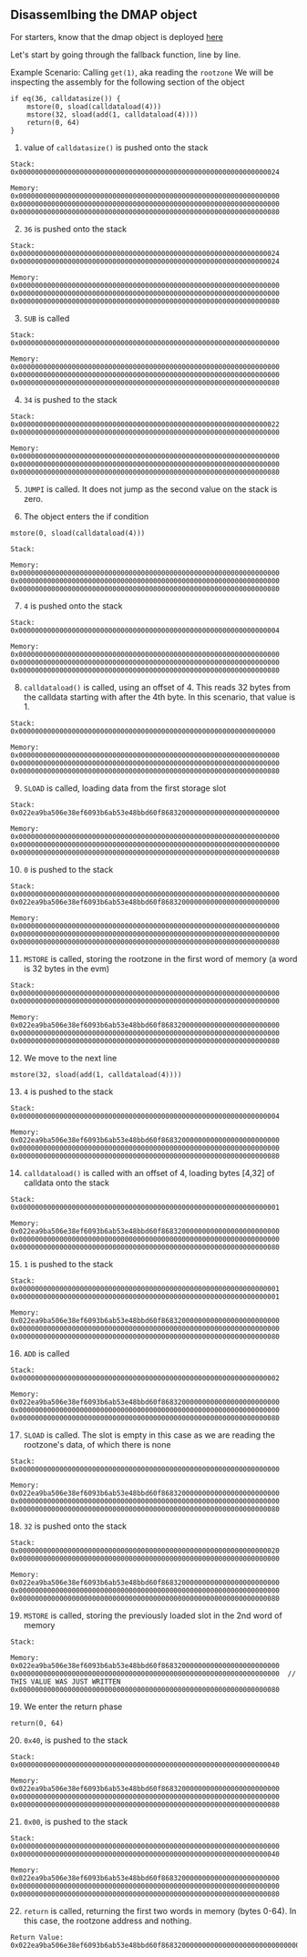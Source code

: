 ## Disassemlbing the DMAP object
For starters, know that the dmap object is deployed [here](https://etherscan.io/address/0x90949c9937A11BA943C7A72C3FA073a37E3FdD96)


Let's start by going through the fallback function, line by line.

Example Scenario: Calling `get(1)`, aka reading the `rootzone`
We will be inspecting the assembly for the following section of the object
```
if eq(36, calldatasize()) {
    mstore(0, sload(calldataload(4)))
    mstore(32, sload(add(1, calldataload(4))))
    return(0, 64)
}
```

1. value of `calldatasize()` is pushed onto the stack  
```
Stack:  
0x0000000000000000000000000000000000000000000000000000000000000024

Memory:  
0x0000000000000000000000000000000000000000000000000000000000000000  
0x0000000000000000000000000000000000000000000000000000000000000000  
0x0000000000000000000000000000000000000000000000000000000000000080  
```
2. `36` is pushed onto the stack
```
Stack: 
0x0000000000000000000000000000000000000000000000000000000000000024  
0x0000000000000000000000000000000000000000000000000000000000000024
        
Memory: 
0x0000000000000000000000000000000000000000000000000000000000000000  
0x0000000000000000000000000000000000000000000000000000000000000000  
0x0000000000000000000000000000000000000000000000000000000000000080  
```

3. `SUB` is called  
```
Stack: 
0x0000000000000000000000000000000000000000000000000000000000000000  
        
Memory: 
0x0000000000000000000000000000000000000000000000000000000000000000  
0x0000000000000000000000000000000000000000000000000000000000000000  
0x0000000000000000000000000000000000000000000000000000000000000080  
```

4. `34` is pushed to the stack  
```
Stack: 
0x0000000000000000000000000000000000000000000000000000000000000022
0x0000000000000000000000000000000000000000000000000000000000000000
        
Memory: 
0x0000000000000000000000000000000000000000000000000000000000000000  
0x0000000000000000000000000000000000000000000000000000000000000000  
0x0000000000000000000000000000000000000000000000000000000000000080  
```

5. `JUMPI` is called. It does not jump as the second value on the stack is zero.

6. The object enters the if condition
```
mstore(0, sload(calldataload(4)))
```
```
Stack: 
        
Memory: 
0x0000000000000000000000000000000000000000000000000000000000000000  
0x0000000000000000000000000000000000000000000000000000000000000000  
0x0000000000000000000000000000000000000000000000000000000000000080  
```

7. `4` is pushed onto the stack
```
Stack: 
0x0000000000000000000000000000000000000000000000000000000000000004
        
Memory: 
0x0000000000000000000000000000000000000000000000000000000000000000  
0x0000000000000000000000000000000000000000000000000000000000000000  
0x0000000000000000000000000000000000000000000000000000000000000080  
```

8. `calldataload()` is called, using an offset of 4. This reads 32 bytes from the calldata starting with after the 4th byte. In this
scenario, that value is 1.
```
Stack: 
0x000000000000000000000000000000000000000000000000000000000000000
        
Memory: 
0x0000000000000000000000000000000000000000000000000000000000000000  
0x0000000000000000000000000000000000000000000000000000000000000000  
0x0000000000000000000000000000000000000000000000000000000000000080  
```

9. `SLOAD` is called, loading data from the first storage slot
```
Stack: 
0x022ea9ba506e38ef6093b6ab53e48bbd60f86832000000000000000000000000       

Memory: 
0x0000000000000000000000000000000000000000000000000000000000000000  
0x0000000000000000000000000000000000000000000000000000000000000000  
0x0000000000000000000000000000000000000000000000000000000000000080  
```

10. `0` is pushed to the stack
```
Stack: 
0x0000000000000000000000000000000000000000000000000000000000000000  
0x022ea9ba506e38ef6093b6ab53e48bbd60f86832000000000000000000000000   

Memory: 
0x0000000000000000000000000000000000000000000000000000000000000000  
0x0000000000000000000000000000000000000000000000000000000000000000  
0x0000000000000000000000000000000000000000000000000000000000000080  
``` 

11. `MSTORE` is called, storing the rootzone in the first word of memory (a word is 32 bytes in the evm)
```
Stack: 
0x0000000000000000000000000000000000000000000000000000000000000000  
0x0000000000000000000000000000000000000000000000000000000000000000
        
Memory: 
0x022ea9ba506e38ef6093b6ab53e48bbd60f86832000000000000000000000000   0x0000000000000000000000000000000000000000000000000000000000000000 
0x0000000000000000000000000000000000000000000000000000000000000080  
```  

12. We move to the next line
```
mstore(32, sload(add(1, calldataload(4))))
```

13. `4` is pushed to the stack
```
Stack: 
0x0000000000000000000000000000000000000000000000000000000000000004
        
Memory: 
0x022ea9ba506e38ef6093b6ab53e48bbd60f86832000000000000000000000000  0x0000000000000000000000000000000000000000000000000000000000000000    
0x0000000000000000000000000000000000000000000000000000000000000080  
``` 
14. `calldataload()` is called with an offset of 4, loading bytes [4,32] of calldata onto the stack
```
Stack: 
0x0000000000000000000000000000000000000000000000000000000000000001
        
Memory: 
0x022ea9ba506e38ef6093b6ab53e48bbd60f86832000000000000000000000000  0x0000000000000000000000000000000000000000000000000000000000000000    
0x0000000000000000000000000000000000000000000000000000000000000080  
```

15. `1` is pushed to the stack
```
Stack: 
0x0000000000000000000000000000000000000000000000000000000000000001
0x0000000000000000000000000000000000000000000000000000000000000001
        
Memory: 
0x022ea9ba506e38ef6093b6ab53e48bbd60f86832000000000000000000000000  0x0000000000000000000000000000000000000000000000000000000000000000   
0x0000000000000000000000000000000000000000000000000000000000000080  
```

16. `ADD` is called
```
Stack: 
0x0000000000000000000000000000000000000000000000000000000000000002
        
Memory: 
0x022ea9ba506e38ef6093b6ab53e48bbd60f86832000000000000000000000000  0x0000000000000000000000000000000000000000000000000000000000000000   
0x0000000000000000000000000000000000000000000000000000000000000080  
```

17. `SLOAD` is called. The slot is empty in this case as we are reading the rootzone's data, of which there is none
```
Stack: 
0x0000000000000000000000000000000000000000000000000000000000000000
        
Memory: 
0x022ea9ba506e38ef6093b6ab53e48bbd60f86832000000000000000000000000    0x0000000000000000000000000000000000000000000000000000000000000000  
0x0000000000000000000000000000000000000000000000000000000000000080  
```

18. `32` is pushed onto the stack
```
Stack: 
0x0000000000000000000000000000000000000000000000000000000000000020    
0x0000000000000000000000000000000000000000000000000000000000000000
        
Memory: 
0x022ea9ba506e38ef6093b6ab53e48bbd60f86832000000000000000000000000    
0x0000000000000000000000000000000000000000000000000000000000000000  
0x0000000000000000000000000000000000000000000000000000000000000080  
```


19. `MSTORE` is called, storing the previously loaded slot in the 2nd word of memory
```
Stack: 
        
Memory: 
0x022ea9ba506e38ef6093b6ab53e48bbd60f86832000000000000000000000000    0x0000000000000000000000000000000000000000000000000000000000000000  // THIS VALUE WAS JUST WRITTEN
0x0000000000000000000000000000000000000000000000000000000000000080  
```


19. We enter the return phase
```
return(0, 64)
```

20. `0x40`, is pushed to the stack 
```
Stack: 
0x0000000000000000000000000000000000000000000000000000000000000040
        
Memory: 
0x022ea9ba506e38ef6093b6ab53e48bbd60f86832000000000000000000000000    0x0000000000000000000000000000000000000000000000000000000000000000  
0x0000000000000000000000000000000000000000000000000000000000000080  
```

21. `0x00`, is pushed to the stack 
```
Stack: 
0x0000000000000000000000000000000000000000000000000000000000000000
0x0000000000000000000000000000000000000000000000000000000000000040
        
Memory: 
0x022ea9ba506e38ef6093b6ab53e48bbd60f86832000000000000000000000000   0x0000000000000000000000000000000000000000000000000000000000000000  
0x0000000000000000000000000000000000000000000000000000000000000080  
```

22. `return` is called, returning the first two words in memory (bytes 0-64). In this case, the rootzone address and nothing.
```
Return Value: 0x022ea9ba506e38ef6093b6ab53e48bbd60f868320000000000000000000000000000000000000000000000000000000000000000000000000000000000000000
```